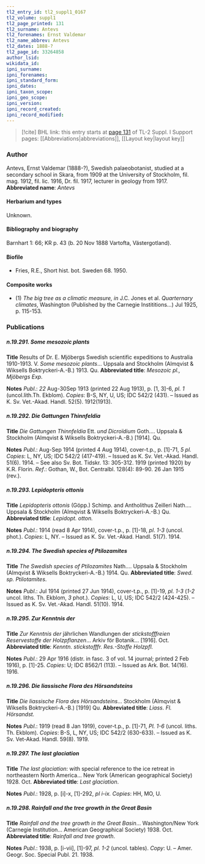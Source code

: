 ```yaml
---
tl2_entry_id: tl2_suppl1_0167
tl2_volume: suppl1
tl2_page_printed: 131
tl2_surname: Antevs
tl2_forenames: Ernst Valdemar
tl2_name_abbrev: Antevs
tl2_dates: 1888-?
tl2_page_id: 33264858
author_lsid: 
wikidata_id: 
ipni_surname: 
ipni_forenames: 
ipni_standard_form: 
ipni_dates: 
ipni_taxon_scope: 
ipni_geo_scope: 
ipni_version: 
ipni_record_created: 
ipni_record_modified:
---
```


> [!cite] BHL link: this entry starts at [page 131](https://www.biodiversitylibrary.org/page/33264858) of TL-2 Suppl. I
> Support pages: [[Abbreviations|abbreviations]], [[Layout key|layout key]]

### Author

Antevs, Ernst Valdemar (1888-?), Swedish palaeobotanist, studied at a secondary school in Skara, from 1909 at the University of Stockholm, fil. mag. 1912, fil. lic. 1916, Dr. fil. 1917, lecturer in geology from 1917. 
**Abbreviated name**: *Antevs*

#### Herbarium and types

Unknown.

#### Bibliography and biography

Barnhart 1: 66; KR p. 43 (b. 20 Nov 1888 Vartofta, Västergotland).

#### Biofile

- Fries, R.E., Short hist. bot. Sweden 68. 1950.

#### Composite works

- (1) *The big tree as a climatic measure, in* J.C. Jones et al. *Quarternary* *climates*, Washington (Published by the Carnegie Instititions...) Jul 1925, p. 115-153.

### Publications

##### n.19.291. Some mesozoic plants

**Title**
Results of Dr. E. Mjöbergs Swedish scientific expeditions to Australia 1910-1913. V. *Some mesozoic plants*... Uppsala and Stockholm (Almqvist & Wiksells Boktryckeri-A.-B.) 1913. Qu.
**Abbreviated title**: *Mesozoic pl., Mjöbergs Exp.*

**Notes**
*Publ*.: *22* Aug-30Sep 1913 (printed 22 Aug 1913), p. \[1, 3\]-6, *pl. 1* (uncol.lith.Th. Ekblom).
*Copies*: B-S, NY, U, US; IDC 542/2 (431). – Issued as K. Sv. Vet.-Akad. Handl. 52(5). 1912(1913).

##### n.19.292. Die Gattungen Thinnfeldia

**Title**
*Die Gattungen Thinnfeldia* Ett. *und Dicroïdium* Goth.... Uppsala & Stockholm (Almqvist & Wiksells Boktryckeri-A.-B.) \[1914\]. Qu.

**Notes**
*Publ*.: Aug-Sep 1914 (printed 4 Aug 1914), cover-t.p., p. \[1\]-71, *5 pl. Copies*: L, NY, US; IDC 542/2 (417-419). – Issued as K. Sv. Vet.-Akad. Handl. 51(6). 1914. – See also Sv. Bot. Tidskr. 13: 305-312. 1919 (printed 1920) by K.R. Florin.
*Ref*.: Gothan, W., Bot. Centralbl. 128(4): 89-90. 26 Jan 1915 (rev.).

##### n.19.293. Lepidopteris ottonis

**Title**
*Lepidopteris ottonis* (Göpp.) Schimp. and Antholithus Zeilleri Nath.... Uppsala & Stockholm (Almqvist & Wiksells Boktryckeri-A.-B.) Qu.
**Abbreviated title**: *Lepidopt. otton.*

**Notes**
*Publ*.: 1914 (read 8 Apr 1914), cover-t.p., p. \[1\]-18, *pl*. *1-3* (uncol. phot.). *Copies*: L, NY. – Issued as K. Sv. Vet.-Akad. Handl. 51(7). 1914.

##### n.19.294. The Swedish species of Ptilozamites

**Title**
*The Swedish species of Ptilozamites* Nath.... Uppsala & Stockholm (Almqvist & Wiksells Boktryckeri-A.-B.) 1914. Qu.
**Abbreviated title**: *Swed. sp. Ptilotamites*.

**Notes**
*Publ*.: Jul 1914 (printed 27 Jun 1914), cover-t.p., p. \[1\]-19, *pl. 1-3* (*1-2* uncol. liths. Th. Ekblom, *3* phot.). *Copies*: L, U, US; IDC 542/2 (424-425). – Issued as K. Sv. Vet.-Akad. Handl. 51(10). 1914.

##### n.19.295. Zur Kenntnis der

**Title**
*Zur Kenntnis der* jährlichen Wandlungen der *stickstofffreien Reservestoffe der* *Holzpflanzen*... Arkiv för Botanik... \[1916\]. Oct.
**Abbreviated title**: *Kenntn. stickstofffr. Res.-Stoffe* *Holzpfl.*

**Notes**
*Publ*.: 29 Apr 1916 (distr. in fasc. 3 of vol. 14 journal; printed 2 Feb 1916), p. \[1\]-25. *Copies*: U; IDC 8562/1 (113). – Issued as Ark. Bot. 14(16). 1916.

##### n.19.296. Die liassische Flora des Hörsandsteins

**Title**
*Die liassische Flora des Hörsandsteins*... Stockholm (Almqvist & Wiksells Boktryckeri-A.-B.) \[1919\] Qu.
**Abbreviated title**: *Liass. Fl. Hörsandst.*

**Notes**
*Publ*.: 1919 (read 8 Jan 1919), cover-t.p., p. \[1\]-71, *Pl. 1-6* (uncol. liths. Th. Ekblom). *Copies*: B-S, L, NY, US; IDC 542/2 (630-633). – Issued as K. Sv. Vet-Akad. Handl. 59(8). 1919.

##### n.19.297. The last glaciation

**Title**
*The last glaciation*: with special reference to the ice retreat in northeastern North America... New York (American geographical Society) 1928. Oct.
**Abbreviated title**: *Last glaciation*.

**Notes**
*Publ*.: 1928, p. \[i\]-x, \[1\]-292, *pl i-ix. Copies*: HH, MO, U.

##### n.19.298. Rainfall and the tree growth in the Great Basin

**Title**
*Rainfall and the tree growth in the Great Basin*... Washington/New York (Carnegie Institution... American Geographical Society) 1938. Oct.
**Abbreviated title**: *Rainfall and tree growth*.

**Notes**
*Publ*.: 1938, p. \[i-vii\], \[1\]-97, *pl. 1-2* (uncol. tables). *Copy*: U. – Amer. Geogr. Soc. Special Publ. 21. 1938.

